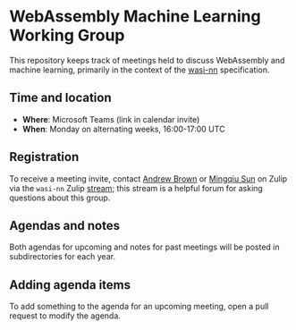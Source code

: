 WebAssembly Machine Learning Working Group
==========================================

This repository keeps track of meetings held to discuss WebAssembly and machine learning, primarily
in the context of the [wasi-nn] specification.

[wasi-nn]: https://github.com/WebAssembly/wasi-nn

## Time and location

- **Where**: Microsoft Teams (link in calendar invite)
- **When**: Monday on alternating weeks, 16:00-17:00 UTC

## Registration

To receive a meeting invite, contact [Andrew Brown] or [Mingqiu Sun] on Zulip via the `wasi-nn`
Zulip [stream]; this stream is a helpful forum for asking questions about this group.

[Andrew Brown]: https://bytecodealliance.zulipchat.com/#narrow/dm/254110-Andrew-Brown
[Mingqiu Sun]: https://bytecodealliance.zulipchat.com/#narrow/dm/258954-Mingqiu-Sun
[stream]: https://bytecodealliance.zulipchat.com/#narrow/stream/266558-wasi-nn

## Agendas and notes

Both agendas for upcoming and notes for past meetings will be posted in subdirectories for each
year.

## Adding agenda items

To add something to the agenda for an upcoming meeting, open a pull request to modify the agenda.
